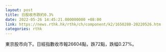 ```yaml
---
layout: post
title: 日股收市跌約0.3%
date: 2022-05-26 14:45:21.000000000 +08:00
link: https://news.rthk.hk/rthk/ch/component/k2/1650280-20220526.htm
categories: rthk
---
```


東京股市向下。日經指數收市報26604點，跌72點，跌幅0.27%。
